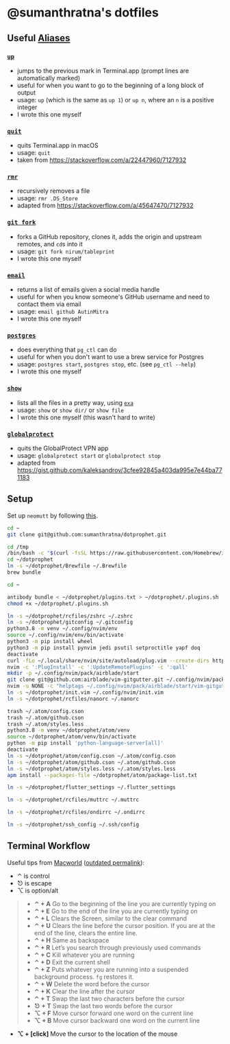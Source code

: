 # @sumanthratna's dotfiles

## Useful [Aliases](./aliases)

### [`up`](./aliases/up)

-   jumps to the previous mark in Terminal.app (prompt lines are automatically marked)
-   useful for when you want to go to the beginning of a long block of output
-   usage: `up` (which is the same as `up 1`) or `up n`, where an `n` is a positive integer
-   I wrote this one myself

### [`quit`](./aliases/quit)

-   quits Terminal.app in macOS
-   usage: `quit`
-   taken from <https://stackoverflow.com/a/22447960/7127932>

### [`rmr`](./aliases/rmr)

-   recursively removes a file
-   usage: `rmr .DS_Store`
-   adapted from <https://stackoverflow.com/a/45647470/7127932>

### [`git fork`](./aliases/git)

-   forks a GitHub repository, clones it, adds the origin and upstream remotes, and `cd`s into it
-   usage: `git fork nirum/tableprint`
-   I wrote this one myself

### [`email`](./aliases/email)

-   returns a list of emails given a social media handle
-   useful for when you know someone's GitHub username and need to contact them via email
-   usage: `email github AutinMitra`
-   I wrote this one myself

### [`postgres`](./aliases/postgres)

-   does everything that `pg_ctl` can do
-   useful for when you don't want to use a brew service for Postgres
-   usage: `postgres start`, `postgres stop`, etc. (see `pg_ctl --help`)
-   I wrote this one myself

### [`show`](./aliases/show)

-   lists all the files in a pretty way, using [`exa`](https://the.exa.website/)
-   usage: `show` or `show dir/` or `show file`
-   I wrote this one myself (this wasn't hard to write)

### [`globalprotect`](./aliases/globalprotect)

-   quits the GlobalProtect VPN app
-   usage: `globalprotect start` or `globalprotect stop`
-   adapted from <https://gist.github.com/kaleksandrov/3cfee92845a403da995e7e44ba771183>

## Setup

Set up `neomutt` by following [this](https://unix.stackexchange.com/a/223088).

```zsh
cd ~
git clone git@github.com:sumanthratna/dotprophet.git

cd /tmp
/bin/bash -c "$(curl -fsSL https://raw.githubusercontent.com/Homebrew/install/master/install.sh)"
cd ~/dotprophet
ln -s ~/dotprophet/Brewfile ~/.Brewfile
brew bundle

cd ~

antibody bundle < ~/dotprophet/plugins.txt > ~/dotprophet/.plugins.sh
chmod +x ~/dotprophet/.plugins.sh

ln -s ~/dotprophet/rcfiles/zshrc ~/.zshrc
ln -s ~/dotprophet/gitconfig ~/.gitconfig
python3.8 -m venv ~/.config/nvim/env
source ~/.config/nvim/env/bin/activate
python3 -m pip install wheel
python3 -m pip install pynvim jedi psutil setproctitle yapf doq
deactivate
curl -fLo ~/.local/share/nvim/site/autoload/plug.vim --create-dirs https://raw.githubusercontent.com/junegunn/vim-plug/master/plug.vim
nvim -c ':PlugInstall' -c ':UpdateRemotePlugins' -c ':qall'
mkdir -p ~/.config/nvim/pack/airblade/start
git clone git@github.com:airblade/vim-gitgutter.git ~/.config/nvim/pack/airblade/start
nvim -u NONE -c "helptags ~/.config/nvim/pack/airblade/start/vim-gitgutter/doc" -c q
ln -s ~/dotprophet/init.vim ~/.config/nvim/init.vim
ln -s ~/dotprophet/rcfiles/nanorc ~/.nanorc

trash ~/.atom/config.cson
trash ~/.atom/github.cson
trash ~/.atom/styles.less
python3.8 -m venv ~/dotprophet/atom/venv
source ~/dotprophet/atom/venv/bin/activate
python -m pip install 'python-language-server[all]'
deactivate
ln -s ~/dotprophet/atom/config.cson ~/.atom/config.cson
ln -s ~/dotprophet/atom/github.cson ~/.atom/github.cson
ln -s ~/dotprophet/atom/styles.less ~/.atom/styles.less
apm install --packages-file ~/dotprophet/atom/package-list.txt

ln -s ~/dotprophet/flutter_settings ~/.flutter_settings

ln -s ~/dotprophet/rcfiles/muttrc ~/.muttrc

ln -s ~/dotprophet/rcfiles/ondirrc ~/.ondirrc

ln -s ~/dotprophet/ssh_config ~/.ssh/config
```

## Terminal Workflow

Useful tips from [Macworld](http://hints.macworld.com/article.php?story=20140114080042155#comments) ([outdated permalink](http://hints.macworld.com/comment.php?mode=view&cid=132941)):

-   ⌃ is control
-   ⎋ is escape
-   ⌥ is option/alt

> -   **⌃ + A** Go to the beginning of the line you are currently typing on
> -   **⌃ + E** Go to the end of the line you are currently typing on
> -   **⌃ + L** Clears the Screen, similar to the clear command
> -   **⌃ + U** Clears the line before the cursor position. If you are at the end of the line, clears the entire line.
> -   **⌃ + H** Same as backspace
> -   **⌃ + R** Let’s you search through previously used commands
> -   **⌃ + C** Kill whatever you are running
> -   **⌃ + D** Exit the current shell
> -   **⌃ + Z** Puts whatever you are running into a suspended background process. `fg` restores it.
> -   **⌃ + W** Delete the word before the cursor
> -   **⌃ + K** Clear the line after the cursor
> -   **⌃ + T** Swap the last two characters before the cursor
> -   **⎋ + T** Swap the last two words before the cursor
> -   **⌥ + F** Move cursor forward one word on the current line
> -   **⌥ + B** Move cursor backward one word on the current line

-   **⌥ + [click]** Move the cursor to the location of the mouse
